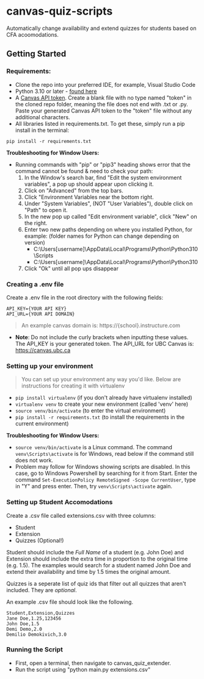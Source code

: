 # canvas-quiz-scripts
Automatically change availability and extend quizzes for students based on CFA acoomodations.

## Getting Started

### Requirements:
* Clone the repo into your preferred IDE, for example, Visual Studio Code
* Python 3.10 or later - [found here](http://www.python.org/getit/)
* A [Canvas API token](https://learninganalytics.ubc.ca/for-students/canvas-api/). Create a blank file with no type named "token" in the cloned repo folder, meaning the file does not end with .txt or .py. Paste your generated Canvas API token to the "token" file without any additional characters.
* All libraries listed in requirements.txt. To get these, simply run a pip install in the terminal:
```
pip install -r requirements.txt
```
**Troubleshooting for Window Users:**
* Running commands with "pip" or "pip3" heading shows error that the command cannot be found & need to check your path:
    1. In the Window's search bar, find "Edit the system environment variables", a pop up should appear upon clicking it.
    2. Click on "Advanced" from the top bars.
    3. Click "Environment Variables near the bottom right.
    4. Under "System Variables", (NOT "User Variables"), double click on "Path" to open it.
    5. In the new pop up called "Edit environment variable", click "New" on the right.
    6. Enter two new paths depending on where you installed Python, for example: (folder names for Python can change depending on version)
        * C:\Users\[username]\AppData\Local\Programs\Python\Python310\Scripts
        * C:\Users\[username]\AppData\Local\Programs\Python\Python310
    7. Click "Ok" until all pop ups disappear

### Creating a .env file
Create a .env file in the root directory with the following fields:
```
API_KEY={YOUR API KEY}
API_URL={YOUR API DOMAIN}
```
> An example canvas domain is: https://{school}.instructure.com
* **Note**: Do not include the curly brackets when inputting these values. The API_KEY is your generated token. The API_URL for UBC Canvas is: https://canvas.ubc.ca

### Setting up your environment
> You can set up your environment any way you'd like. Below are instructions for creating it with virtualenv

* `pip install virtualenv` (if you don't already have virtualenv installed)
* `virtualenv venv` to create your new environment (called 'venv' here)
* `source venv/bin/activate` (to enter the virtual environment)
* `pip install -r requirements.txt` (to install the requirements in the current environment)

**Troubleshooting for Window Users:**
* `source venv/bin/activate` is a Linux command. The command `venv\Scripts\activate` is for Windows, read below if the command still does not work.
* Problem may follow for Windows showing scripts are disabled. In this case, go to Windows Powershell by searching for it from Start. Enter the command `Set-ExecutionPolicy RemoteSigned -Scope CurrentUser`, type in "Y" and press enter. Then, try `venv\Scripts\activate` again.

### Setting up Student Accomodations

Create a .csv file called extensions.csv with three columns:
* Student
* Extension
* Quizzes (Optional!)

Student should include the *Full Name* of a student (e.g. John Doe) and Extension should include the extra time in proportion to the original time (e.g. 1.5). The examples would search for a student named John Doe and extend their availability and time by 1.5 times the original amount.

Quizzes is a seperate list of quiz ids that filter out all quizzes that aren't included. They are *optional*.

An example .csv file should look like the following.

```
Student,Extension,Quizzes
Jane Doe,1.25,123456
John Doe,1.5
Demi Demo,2.0
Demilio Demokivich,3.0
```

### Running the Script

* First, open a terminal, then navigate to canvas_quiz_extender.
* Run the script using "python main.py extensions.csv"
